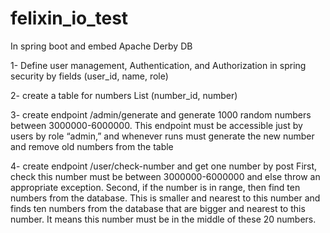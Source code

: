 # felixin_io_test


In spring boot and embed Apache Derby DB

1- Define user management, Authentication, and Authorization in spring security by
fields (user_id, name, role)

2- create a table for numbers List (number_id, number)

3- create endpoint /admin/generate and generate 1000 random numbers between
3000000-6000000. This endpoint must be accessible just by users by role “admin,” and
whenever runs must generate the new number and remove old numbers from the table

4- create endpoint /user/check-number and get one number by post
First, check this number must be between 3000000-6000000 and else throw an
appropriate exception.
Second, if the number is in range, then find ten numbers from the database. This is
smaller and nearest to this number and finds ten numbers from the database that are
bigger and nearest to this number. It means this number must be in the middle of these
20 numbers.
